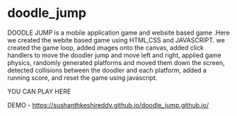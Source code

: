 # doodle_jump



DOODLE JUMP is a mobile application game and website based game .Here we created the webite based game using HTML,CSS and JAVASCRIPT.
we created the game loop, added images onto the canvas, added click handlers to move the doodler jump and move left and right, applied game physics, randomly generated platforms and moved them down the screen, detected collisions between the doodler and each platform, added a running score, and reset the game using javascript.



YOU CAN PLAY HERE

DEMO - https://sushanthkeshireddy.github.io/doodle_jump.github.io/

